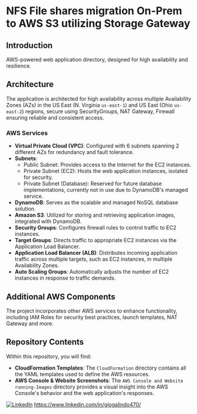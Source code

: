 # NFS File shares migration On-Prem to  AWS S3 utilizing Storage Gateway

## Introduction
AWS-powered web application directory, designed for high availability and resilience.

## Architecture
The application is architected for high availability across multiple Availability Zones (AZs) in the US East (N. Virginia `us-east-1`) and US East (Ohio `us-east-2`) regions, secure using SecurityGroups, NAT Gateway, Firewall ensuring reliable and consistent access.

### AWS Services
- **Virtual Private Cloud (VPC)**: Configured with 6 subnets spanning 2 different AZs for redundancy and fault tolerance.
- **Subnets**:
  - Public Subnet: Provides access to the Internet for the EC2 instances.
  - Private Subnet (EC2): Hosts the web application instances, isolated for security.
  - Private Subnet (Database): Reserved for future database implementations, currently not in use due to DynamoDB's managed service.
- **DynamoDB**: Serves as the scalable and managed NoSQL database solution.
- **Amazon S3**: Utilized for storing and retrieving application images, integrated with DynamoDB.
- **Security Groups**: Configures firewall rules to control traffic to EC2 instances.
- **Target Groups**: Directs traffic to appropriate EC2 instances via the Application Load Balancer.
- **Application Load Balancer (ALB)**: Distributes incoming application traffic across multiple targets, such as EC2 instances, in multiple Availability Zones.
- **Auto Scaling Groups**: Automatically adjusts the number of EC2 instances in response to traffic demands.

## Additional AWS Components
The project incorporates other AWS services to enhance functionality, including IAM Roles for security best practices,  launch templates, NAT Gateway and more.

## Repository Contents
Within this repository, you will find:
- **CloudFormation Templates**: The `CloudFormation` directory contains all the YAML templates used to define the AWS resources.
- **AWS Console & Website Screenshots**: The `AWS Console and Website running-Images` directory provides a visual insight into the AWS Console's behavior and the web application's responses.

[![LinkedIn](https://www.linkedin.com/in/giogalindo470/)](Tu-URL-de-LinkedIn)
https://www.linkedin.com/in/giogalindo470/


